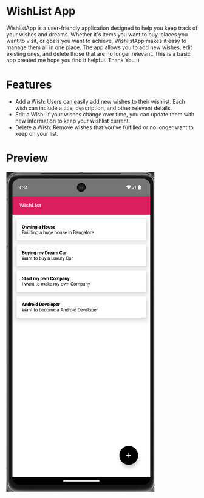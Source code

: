 # WishList App
WishlistApp is a user-friendly application designed to help you keep track of your wishes and dreams. Whether it's items you want to buy, places you want to visit, or goals you want to achieve, WishlistApp makes it easy to manage them all in one place. The app allows you to add new wishes, edit existing ones, and delete those that are no longer relevant. This is a basic app created me hope you find it helpful. Thank You :)

# Features
- Add a Wish: Users can easily add new wishes to their wishlist. Each wish can include a title, description, and other relevant details.
- Edit a Wish: If your wishes change over time, you can update them with new information to keep your wishlist current.
- Delete a Wish: Remove wishes that you've fulfilled or no longer want to keep on your list.

# Preview
![WishlistApp Screenshot](ScreenShot.png)
